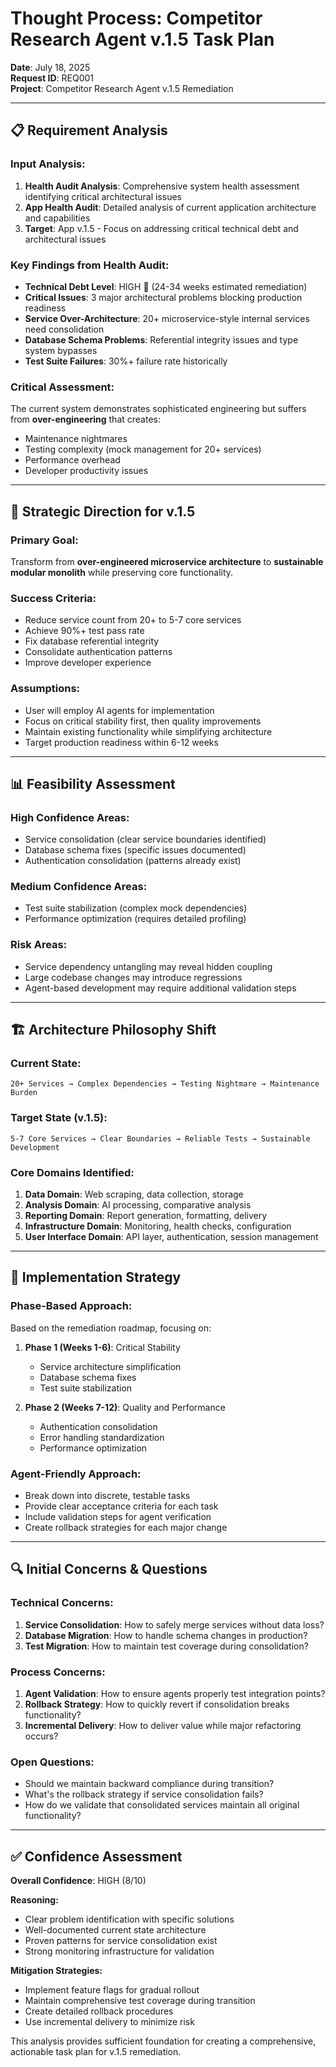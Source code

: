 # Thought Process: Competitor Research Agent v.1.5 Task Plan
**Date**: July 18, 2025  
**Request ID**: REQ001  
**Project**: Competitor Research Agent v.1.5 Remediation  

---

## 📋 Requirement Analysis

### **Input Analysis:**
1. **Health Audit Analysis**: Comprehensive system health assessment identifying critical architectural issues
2. **App Health Audit**: Detailed analysis of current application architecture and capabilities
3. **Target**: App v.1.5 - Focus on addressing critical technical debt and architectural issues

### **Key Findings from Health Audit:**
- **Technical Debt Level**: HIGH 🔴 (24-34 weeks estimated remediation)
- **Critical Issues**: 3 major architectural problems blocking production readiness
- **Service Over-Architecture**: 20+ microservice-style internal services need consolidation
- **Database Schema Problems**: Referential integrity issues and type system bypasses
- **Test Suite Failures**: 30%+ failure rate historically

### **Critical Assessment:**
The current system demonstrates sophisticated engineering but suffers from **over-engineering** that creates:
- Maintenance nightmares
- Testing complexity (mock management for 20+ services)
- Performance overhead
- Developer productivity issues

---

## 🎯 Strategic Direction for v.1.5

### **Primary Goal:**
Transform from **over-engineered microservice architecture** to **sustainable modular monolith** while preserving core functionality.

### **Success Criteria:**
- Reduce service count from 20+ to 5-7 core services
- Achieve 90%+ test pass rate
- Fix database referential integrity
- Consolidate authentication patterns
- Improve developer experience

### **Assumptions:**
- User will employ AI agents for implementation
- Focus on critical stability first, then quality improvements
- Maintain existing functionality while simplifying architecture
- Target production readiness within 6-12 weeks

---

## 📊 Feasibility Assessment

### **High Confidence Areas:**
- Service consolidation (clear service boundaries identified)
- Database schema fixes (specific issues documented)
- Authentication consolidation (patterns already exist)

### **Medium Confidence Areas:**
- Test suite stabilization (complex mock dependencies)
- Performance optimization (requires detailed profiling)

### **Risk Areas:**
- Service dependency untangling may reveal hidden coupling
- Large codebase changes may introduce regressions
- Agent-based development may require additional validation steps

---

## 🏗️ Architecture Philosophy Shift

### **Current State:**
```
20+ Services → Complex Dependencies → Testing Nightmare → Maintenance Burden
```

### **Target State (v.1.5):**
```
5-7 Core Services → Clear Boundaries → Reliable Tests → Sustainable Development
```

### **Core Domains Identified:**
1. **Data Domain**: Web scraping, data collection, storage
2. **Analysis Domain**: AI processing, comparative analysis
3. **Reporting Domain**: Report generation, formatting, delivery
4. **Infrastructure Domain**: Monitoring, health checks, configuration
5. **User Interface Domain**: API layer, authentication, session management

---

## 📝 Implementation Strategy

### **Phase-Based Approach:**
Based on the remediation roadmap, focusing on:

1. **Phase 1 (Weeks 1-6)**: Critical Stability
   - Service architecture simplification
   - Database schema fixes
   - Test suite stabilization

2. **Phase 2 (Weeks 7-12)**: Quality and Performance
   - Authentication consolidation
   - Error handling standardization
   - Performance optimization

### **Agent-Friendly Approach:**
- Break down into discrete, testable tasks
- Provide clear acceptance criteria for each task
- Include validation steps for agent verification
- Create rollback strategies for each major change

---

## 🔍 Initial Concerns & Questions

### **Technical Concerns:**
1. **Service Consolidation**: How to safely merge services without data loss?
2. **Database Migration**: How to handle schema changes in production?
3. **Test Migration**: How to maintain test coverage during consolidation?

### **Process Concerns:**
1. **Agent Validation**: How to ensure agents properly test integration points?
2. **Rollback Strategy**: How to quickly revert if consolidation breaks functionality?
3. **Incremental Delivery**: How to deliver value while major refactoring occurs?

### **Open Questions:**
- Should we maintain backward compliance during transition?
- What's the rollback strategy if service consolidation fails?
- How do we validate that consolidated services maintain all original functionality?

---

## ✅ Confidence Assessment

**Overall Confidence**: HIGH (8/10)

**Reasoning:**
- Clear problem identification with specific solutions
- Well-documented current state architecture
- Proven patterns for service consolidation exist
- Strong monitoring infrastructure for validation

**Mitigation Strategies:**
- Implement feature flags for gradual rollout
- Maintain comprehensive test coverage during transition
- Create detailed rollback procedures
- Use incremental delivery to minimize risk

This analysis provides sufficient foundation for creating a comprehensive, actionable task plan for v.1.5 remediation. 